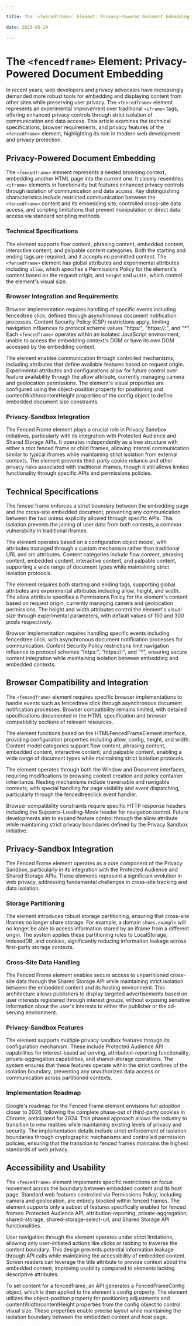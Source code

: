 ```yaml
---

title: The `<fencedframe>` Element: Privacy-Powered Document Embedding

date: 2025-05-29

---
```



# The `<fencedframe>` Element: Privacy-Powered Document Embedding

In recent years, web developers and privacy advocates have increasingly demanded more robust tools for embedding and displaying content from other sites while preserving user privacy. The `<fencedframe>` element represents an experimental improvement over traditional `<iframe>` tags, offering enhanced privacy controls through strict isolation of communication and data access. This article examines the technical specifications, browser requirements, and privacy features of the `<fencedframe>` element, highlighting its role in modern web development and privacy protection.


## Privacy-Powered Document Embedding

The `<fencedframe>` element represents a nested browsing context, embedding another HTML page into the current one. It closely resembles `<iframe>` elements in functionality but features enhanced privacy controls through isolation of communication and data access. Key distinguishing characteristics include restricted communication between the `<fencedframe>` content and its embedding site, controlled cross-site data access, and scripting limitations that prevent manipulation or direct data access via standard scripting methods.


### Technical Specifications

The element supports flow content, phrasing content, embedded content, interactive content, and palpable content categories. Both the starting and ending tags are required, and it accepts no permitted content. The `<fencedframe>` element has global attributes and experimental attributes including `allow`, which specifies a Permissions Policy for the element's content based on the request origin, and `height` and `width`, which control the element's visual size.


### Browser Integration and Requirements

Browser implementation requires handling of specific events including fencedtree click, defined through asynchronous document notification processes. Content Security Policy (CSP) restrictions apply, limiting navigation influences to protocol scheme values "https:", "https://*:*", and "*". Each `<fencedframe>` operates within an isolated JavaScript environment, unable to access the embedding context's DOM or have its own DOM accessed by the embedding context.

The element enables communication through controlled mechanisms, including attributes that define available features based on request origin. Experimental attributes and configurations allow for future control over feature availability through the allow attribute, currently managing camera and geolocation permissions. The element's visual properties are configured using the object-position property for positioning and contentWidth/contentHeight properties of the config object to define embedded document size constraints.


### Privacy-Sandbox Integration

The Fenced Frame element plays a crucial role in Privacy Sandbox initiatives, particularly with its integration with Protected Audience and Shared Storage APIs. It operates independently as a tree structure with either a root fenced frame or child iframes, allowing internal communication similar to typical iframes while maintaining strict isolation from external contexts. The element prevents third-party cookie reliance and other privacy risks associated with traditional iframes, though it still allows limited functionality through specific APIs and permissions policies.


## Technical Specifications

The fenced frame enforces a strict boundary between the embedding page and the cross-site embedded document, preventing any communication between the two unless explicitly allowed through specific APIs. This isolation prevents the joining of user data from both contexts, a common vulnerability in traditional iframes.

The element operates based on a configuration object model, with attributes managed through a custom mechanism rather than traditional URL and src attributes. Content categories include flow content, phrasing content, embedded content, interactive content, and palpable content, supporting a wide range of document types while maintaining strict isolation protocols.

The element requires both starting and ending tags, supporting global attributes and experimental attributes including allow, height, and width. The allow attribute specifies a Permissions Policy for the element's content based on request origin, currently managing camera and geolocation permissions. The height and width attributes control the element's visual size through experimental parameters, with default values of 150 and 300 pixels respectively.

Browser implementation requires handling specific events including fencedtree click, with asynchronous document notification processes for communication. Content Security Policy restrictions limit navigation influence to protocol schemes "https:", "https://*:*", and "*", ensuring secure content integration while maintaining isolation between embedding and embedded contexts.


## Browser Compatibility and Integration

The `<fencedframe>` element requires specific browser implementations to handle events such as fencedtree click through asynchronous document notification processes. Browser compatibility remains limited, with detailed specifications documented in the HTML specification and browser compatibility sections of relevant resources.

The element functions based on the HTMLFencedFrameElement interface, providing configuration properties including allow, config, height, and width. Content model categories support flow content, phrasing content, embedded content, interactive content, and palpable content, enabling a wide range of document types while maintaining strict isolation protocols.

The element operates through both the Window and Document interfaces, requiring modifications to browsing context creation and policy container inheritance. Nesting mechanisms include traversable and navigable contexts, with special handling for page visibility and event dispatching, particularly through the fencedtreeclick event handler.

Browser compatibility constraints require specific HTTP response headers including the Supports-Loading-Mode header for navigation control. Future developments aim to expand feature control through the allow attribute while maintaining strict privacy boundaries defined by the Privacy Sandbox initiative.


## Privacy-Sandbox Integration

The Fenced Frame element operates as a core component of the Privacy Sandbox, particularly in its integration with the Protected Audience and Shared Storage APIs. These elements represent a significant evolution in web privacy, addressing fundamental challenges in cross-site tracking and data isolation.


### Storage Partitioning

The element introduces robust storage partitioning, ensuring that cross-site iframes no longer share storage. For example, a domain `shoes.example` will no longer be able to access information stored by an iframe from a different origin. The system applies these partitioning rules to LocalStorage, IndexedDB, and cookies, significantly reducing information leakage across first-party storage contexts.


### Cross-Site Data Handling

The Fenced Frame element enables secure access to unpartitioned cross-site data through the Shared Storage API while maintaining strict isolation between the embedded content and its hosting environment. This architecture allows publishers to display targeted advertisements based on user interests registered through interest groups, without exposing sensitive information about the user's interests to either the publisher or the ad-serving environment.


### Privacy-Sandbox Features

The element supports multiple privacy sandbox features through its configuration mechanism. These include Protected Audience API capabilities for interest-based ad serving, attribution-reporting functionality, private-aggregation capabilities, and shared-storage operations. The system ensures that these features operate within the strict confines of the isolation boundary, preventing any unauthorized data access or communication across partitioned contexts.


### Implementation Roadmap

Google's roadmap for the Fenced Frame element envisions full adoption closer to 2026, following the complete phase-out of third-party cookies in Chrome, anticipated for 2024. This phased approach allows the industry to transition to new realities while maintaining existing levels of privacy and security. The implementation details include strict enforcement of isolation boundaries through cryptographic mechanisms and controlled permission policies, ensuring that the transition to fenced frames maintains the highest standards of web privacy.


## Accessibility and Usability

The `<fencedframe>` element implements specific restrictions on focus movement across the boundary between embedded content and its host page. Standard web features controlled via Permissions Policy, including camera and geolocation, are entirely blocked within fenced frames. The element supports only a subset of features specifically enabled for fenced frames: Protected Audience API, attribution-reporting, private-aggregation, shared-storage, shared-storage-select-url, and Shared Storage API functionalities.

User navigation through the element operates under strict limitations, allowing only user-initiated actions like clicks or tabbing to traverse the content boundary. This design prevents potential information leakage through API calls while maintaining the accessibility of embedded content. Screen readers can leverage the title attribute to provide context about the embedded content, improving usability compared to elements lacking descriptive attributes.

To set content for a fencedframe, an API generates a FencedFrameConfig object, which is then applied to the element's config property. The element utilizes the object-position property for positioning adjustments and contentWidth/contentHeight properties from the config object to control visual size. These properties enable precise layout while maintaining the isolation boundary between the embedded content and host page.

